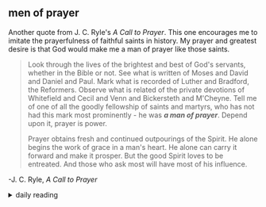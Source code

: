## men of prayer

Another quote from J. C. Ryle's *A Call to Prayer*. This one encourages me to imitate the prayerfulness of faithful saints in history. My prayer and greatest desire is that God would make me a man of prayer like those saints.

> Look through the lives of the brightest and best of God's servants, whether in the Bible or not. See what is written of Moses and David and Daniel and Paul. Mark what is recorded of Luther and Bradford, the Reformers. Observe what is related of the private devotions of Whitefield and Cecil and Venn and Bickersteth and M'Cheyne. Tell me of one of all the goodly fellowship of saints and martyrs, who has not had this mark most prominently - he was ***a man of prayer***. Depend upon it, prayer is power. 
>
> Prayer obtains fresh and continued outpourings of the Spirit. He alone begins the work of grace in a man's heart. He alone can carry it forward and make it prosper. But the good Spirit loves to be entreated. And those who ask most will have most of his influence.

-J. C. Ryle, *A Call to Prayer*

<details markdown="1">
<summary>daily reading</summary>

| Dec. 6, 2024 |
| :-------------: |
| [Deut. 10; Ps. 94; Isa. 38; Rev. 8](https://blog.swang.cloud/2024/12/03/Bible-year-1.html) |
| [WCF 10; WLC 62-69; WSC 37-38](https://blog.swang.cloud/2024/11/27/westminster-month-1.html) |
| [The Apostles' Creed](https://threeforms.org/the-apostles-creed/) |
| Eph. 1-3 |

</details>